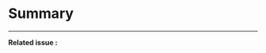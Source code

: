 <!--  
A good PR should describe what benefit this brings to the repository.
Ideally, there is an existing issue which the PR address.
-->

# Summary 

<!-- Describe in plain English what this PR does -->

----
<!-- Add the related issue here, e.g. #6 -->
**Related issue :**
